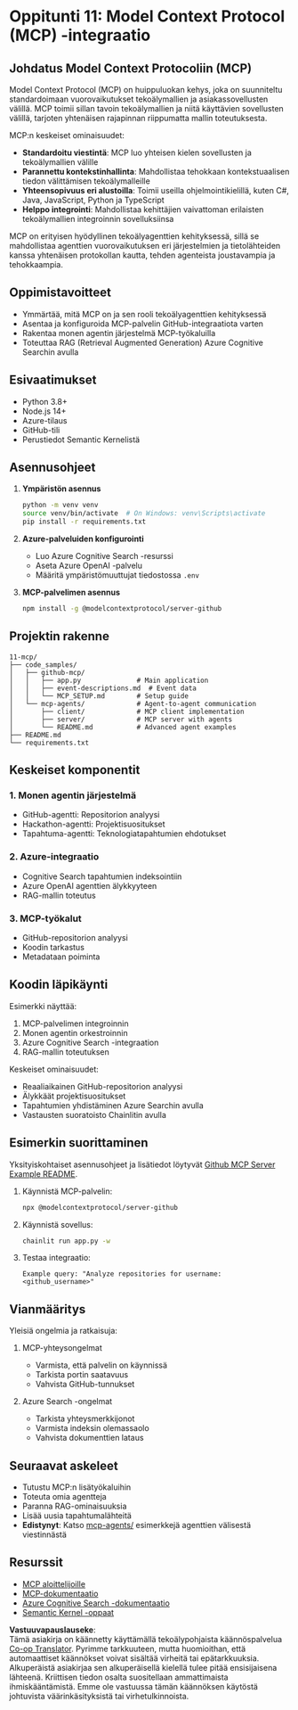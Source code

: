 <!--
CO_OP_TRANSLATOR_METADATA:
{
  "original_hash": "e255edb8423b34b4bba20263ef38f208",
  "translation_date": "2025-08-21T12:29:22+00:00",
  "source_file": "11-mcp/README.md",
  "language_code": "fi"
}
-->
# Oppitunti 11: Model Context Protocol (MCP) -integraatio

## Johdatus Model Context Protocoliin (MCP)

Model Context Protocol (MCP) on huippuluokan kehys, joka on suunniteltu standardoimaan vuorovaikutukset tekoälymallien ja asiakassovellusten välillä. MCP toimii sillan tavoin tekoälymallien ja niitä käyttävien sovellusten välillä, tarjoten yhtenäisen rajapinnan riippumatta mallin toteutuksesta.

MCP:n keskeiset ominaisuudet:

- **Standardoitu viestintä**: MCP luo yhteisen kielen sovellusten ja tekoälymallien välille
- **Parannettu kontekstinhallinta**: Mahdollistaa tehokkaan kontekstuaalisen tiedon välittämisen tekoälymalleille
- **Yhteensopivuus eri alustoilla**: Toimii useilla ohjelmointikielillä, kuten C#, Java, JavaScript, Python ja TypeScript
- **Helppo integrointi**: Mahdollistaa kehittäjien vaivattoman erilaisten tekoälymallien integroinnin sovelluksiinsa

MCP on erityisen hyödyllinen tekoälyagenttien kehityksessä, sillä se mahdollistaa agenttien vuorovaikutuksen eri järjestelmien ja tietolähteiden kanssa yhtenäisen protokollan kautta, tehden agenteista joustavampia ja tehokkaampia.

## Oppimistavoitteet
- Ymmärtää, mitä MCP on ja sen rooli tekoälyagenttien kehityksessä
- Asentaa ja konfiguroida MCP-palvelin GitHub-integraatiota varten
- Rakentaa monen agentin järjestelmä MCP-työkaluilla
- Toteuttaa RAG (Retrieval Augmented Generation) Azure Cognitive Searchin avulla

## Esivaatimukset
- Python 3.8+
- Node.js 14+
- Azure-tilaus
- GitHub-tili
- Perustiedot Semantic Kernelistä

## Asennusohjeet

1. **Ympäristön asennus**
   ```bash
   python -m venv venv
   source venv/bin/activate  # On Windows: venv\Scripts\activate
   pip install -r requirements.txt
   ```

2. **Azure-palveluiden konfigurointi**
   - Luo Azure Cognitive Search -resurssi
   - Aseta Azure OpenAI -palvelu
   - Määritä ympäristömuuttujat tiedostossa `.env`

3. **MCP-palvelimen asennus**
   ```bash
   npm install -g @modelcontextprotocol/server-github
   ```

## Projektin rakenne

```
11-mcp/
├── code_samples/
│   ├── github-mcp/
│   │   ├── app.py              # Main application
│   │   ├── event-descriptions.md  # Event data
│   │   └── MCP_SETUP.md        # Setup guide
│   └── mcp-agents/             # Agent-to-agent communication
│       ├── client/             # MCP client implementation
│       ├── server/             # MCP server with agents
│       └── README.md           # Advanced agent examples
├── README.md
└── requirements.txt
```

## Keskeiset komponentit

### 1. Monen agentin järjestelmä
- GitHub-agentti: Repositorion analyysi
- Hackathon-agentti: Projektisuositukset
- Tapahtuma-agentti: Teknologiatapahtumien ehdotukset

### 2. Azure-integraatio
- Cognitive Search tapahtumien indeksointiin
- Azure OpenAI agenttien älykkyyteen
- RAG-mallin toteutus

### 3. MCP-työkalut
- GitHub-repositorion analyysi
- Koodin tarkastus
- Metadataan poiminta

## Koodin läpikäynti

Esimerkki näyttää:
1. MCP-palvelimen integroinnin
2. Monen agentin orkestroinnin
3. Azure Cognitive Search -integraation
4. RAG-mallin toteutuksen

Keskeiset ominaisuudet:
- Reaaliaikainen GitHub-repositorion analyysi
- Älykkäät projektisuositukset
- Tapahtumien yhdistäminen Azure Searchin avulla
- Vastausten suoratoisto Chainlitin avulla

## Esimerkin suorittaminen

Yksityiskohtaiset asennusohjeet ja lisätiedot löytyvät [Github MCP Server Example README](./code_samples/github-mcp/README.md).

1. Käynnistä MCP-palvelin:
   ```bash
   npx @modelcontextprotocol/server-github
   ```

2. Käynnistä sovellus:
   ```bash
   chainlit run app.py -w
   ```

3. Testaa integraatio:
   ```
   Example query: "Analyze repositories for username: <github_username>"
   ```

## Vianmääritys

Yleisiä ongelmia ja ratkaisuja:
1. MCP-yhteysongelmat
   - Varmista, että palvelin on käynnissä
   - Tarkista portin saatavuus
   - Vahvista GitHub-tunnukset

2. Azure Search -ongelmat
   - Tarkista yhteysmerkkijonot
   - Varmista indeksin olemassaolo
   - Vahvista dokumenttien lataus

## Seuraavat askeleet
- Tutustu MCP:n lisätyökaluihin
- Toteuta omia agentteja
- Paranna RAG-ominaisuuksia
- Lisää uusia tapahtumalähteitä
- **Edistynyt**: Katso [mcp-agents/](../../../11-mcp/code_samples/mcp-agents) esimerkkejä agenttien välisestä viestinnästä

## Resurssit
- [MCP aloittelijoille](https://aka.ms/mcp-for-beginners)  
- [MCP-dokumentaatio](https://github.com/microsoft/semantic-kernel/tree/main/python/semantic-kernel/semantic_kernel/connectors/mcp)
- [Azure Cognitive Search -dokumentaatio](https://learn.microsoft.com/azure/search/)
- [Semantic Kernel -oppaat](https://learn.microsoft.com/semantic-kernel/)

**Vastuuvapauslauseke**:  
Tämä asiakirja on käännetty käyttämällä tekoälypohjaista käännöspalvelua [Co-op Translator](https://github.com/Azure/co-op-translator). Pyrimme tarkkuuteen, mutta huomioithan, että automaattiset käännökset voivat sisältää virheitä tai epätarkkuuksia. Alkuperäistä asiakirjaa sen alkuperäisellä kielellä tulee pitää ensisijaisena lähteenä. Kriittisen tiedon osalta suositellaan ammattimaista ihmiskääntämistä. Emme ole vastuussa tämän käännöksen käytöstä johtuvista väärinkäsityksistä tai virhetulkinnoista.